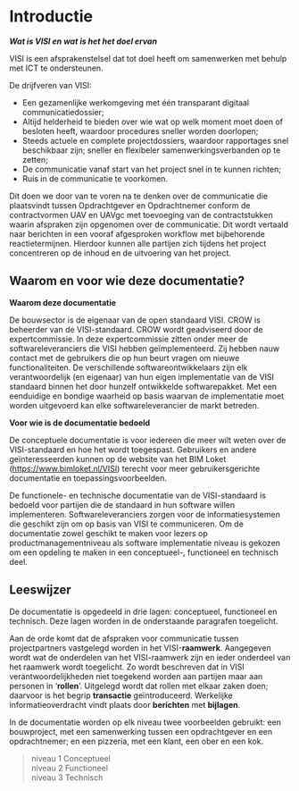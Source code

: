 # Introductie
***Wat is VISI en wat is het het doel ervan***

VISI is een afsprakenstelsel dat tot doel heeft om samenwerken met behulp met ICT te ondersteunen.

De drijfveren van VISI:

-	Een gezamenlijke werkomgeving met één transparant digitaal communicatiedossier;
-	Altijd helderheid te bieden over wie wat op welk moment moet doen of besloten heeft, waardoor procedures sneller worden doorlopen;
-	Steeds actuele en complete projectdossiers, waardoor rapportages snel beschikbaar zijn; sneller en flexibeler samenwerkingsverbanden op te zetten;
-	De communicatie vanaf start van het project snel in te kunnen richten;
-	Ruis in de communicatie te voorkomen.

Dit doen we door van te voren na te denken over de communicatie die plaatsvindt tussen Opdrachtgever en Opdrachtnemer conform de contractvormen UAV en UAVgc met toevoeging van de contractstukken waarin afspraken zijn opgenomen over de communicatie. Dit wordt vertaald naar berichten in een vooraf afgesproken workflow met bijbehorende reactietermijnen. Hierdoor kunnen alle partijen zich tijdens het project concentreren op de inhoud en de uitvoering van het project.


## Waarom en voor wie deze documentatie?


**Waarom deze documentatie**

De bouwsector is de eigenaar van de open standaard VISI. CROW is beheerder van de VISI-standaard. CROW wordt geadviseerd door de expertcommissie. In deze expertcommissie zitten onder meer de softwareleveranciers die VISI hebben geïmplementeerd. Zij hebben nauw contact met de gebruikers die op hun beurt vragen om nieuwe functionaliteiten.
De verschillende softwareontwikkelaars zijn elk verantwoordelijk (en eigenaar) van hun eigen implementatie van de VISI standaard binnen het door hunzelf ontwikkelde softwarepakket. Met een eenduidige en bondige waarheid op basis waarvan de implementatie moet worden uitgevoerd kan elke softwareleverancier de markt betreden. 

**Voor wie is de documentatie bedoeld**

De conceptuele documentatie is voor iedereen die meer wilt weten over de VISI-standaard en hoe het wordt toegespast. Gebruikers en andere geïnteresseerden kunnen op de website van het BIM Loket (https://www.bimloket.nl/VISI) terecht voor meer gebruikersgerichte documentatie en toepassingsvoorbeelden.

De functionele- en technische documentatie van de VISI-standaard is bedoeld voor partijen die de standaard in hun software willen implementeren. Softwareleveranciers zorgen voor de informatiesystemen die geschikt zijn om op basis van VISI te communiceren. Om de documentatie zowel geschikt te maken voor lezers op productmanagementniveau als software implementatie niveau is gekozen om een opdeling te maken in een conceptueel-, functioneel en technisch deel. 


## Leeswijzer
De documentatie is opgedeeld in drie lagen: conceptueel, functioneel en technisch. Deze lagen worden in de onderstaande paragrafen toegelicht.

Aan de orde komt dat de afspraken voor communicatie tussen projectpartners vastgelegd worden in het VISI-**raamwerk**. Aangegeven wordt wat de onderdelen van het VISI-raamwerk zijn en ieder onderdeel van het raamwerk wordt toegelicht. Zo wordt beschreven dat in VISI verantwoordelijkheden niet toegekend worden aan partijen maar aan personen in ‘**rollen**’. Uitgelegd wordt dat rollen met elkaar zaken doen; daarvoor is het begrip **transactie** geïntroduceerd. Werkelijke informatieoverdracht vindt plaats door **berichten** met **bijlagen**.

In de documentatie worden op elk niveau twee voorbeelden gebruikt: een bouwproject, met een samenwerking tussen een opdrachtgever en een opdrachtnemer; en een pizzeria, met een klant, een ober en een kok.


> niveau 1 Conceptueel\
> niveau 2 Functioneel\
> niveau 3 Technisch
